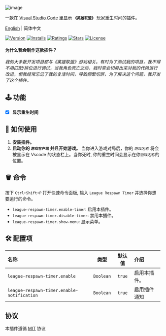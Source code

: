 ![image](https://raw.githubusercontent.com/Coooookies/vscode-league-respawn-timer/master/assets/banner.jpg)

一款在 [Visual Studio Code](https://code.visualstudio.com) 里显示 **`《英雄联盟》`** 玩家重生时间的插件。

[English](https://github.com/Coooookies/vscode-league-respawn-timer/blob/master/README.md) | 简体中文

[![Version](https://img.shields.io/visual-studio-marketplace/v/ButterCookies.league-respawn-timer?logo=visualstudiocode&style=flat-square)](https://marketplace.visualstudio.com/items?itemName=ButterCookies.league-respawn-timer) [![Installs](https://img.shields.io/visual-studio-marketplace/i/ButterCookies.league-respawn-timer?style=flat-square)](https://marketplace.visualstudio.com/items?itemName=ButterCookies.league-respawn-timer) [![Ratings](https://img.shields.io/visual-studio-marketplace/r/ButterCookies.league-respawn-timer?style=flat-square)](https://marketplace.visualstudio.com/items?itemName=ButterCookies.league-respawn-timer) [![Stars](https://img.shields.io/github/stars/Coooookies/vscode-league-respawn-timer?logo=github&style=flat-square)](https://github.com/Coooookies/vscode-league-respawn-timer) [![License](https://img.shields.io/github/license/Coooookies/vscode-league-respawn-timer?style=flat-square)](https://github.com/Coooookies/vscode-league-respawn-timer)

#### 为什么我会制作这款插件？

_我的大多数开发项目都与《英雄联盟》游戏相关。有时为了测试我的项目，我不得不用匹配/排位进行调试，当我角色死亡之后，我时常会切屏出来对我的代码进行改进，但我经常忘记了我的复活时间，导致频繁切屏，为了解决这个问题，我开发了这个插件。_

## 🕹️ 功能

- [x] **显示重生时间**

## 🔧 如何使用

1. **安装插件。**
2. **启动你的 `游戏客户端` 并且开始游戏。**
   当你进入游戏对局后，你的 `游戏名称` 将会被显示在 Vscode 的状态栏上。当你死时, 你的重生时间会显示在你`游戏名称`的位置。

## 🪣 命令

按下 `Ctrl+Shift+P` 打开快速命令面板, 输入 `League Respawn Timer` 并选择你想要运行的命令。

- `league-respawn-timer.enable-timer`: 启用本插件。
- `league-respawn-timer.disable-timer`: 禁用本插件。
- `league-respawn-timer.show-menu`: 显示菜单。

## 🛠️ 配置项

| 名称                                       |   类型    | 默认值 | 介绍         |
| :----------------------------------------- | :-------: | :----: | :----------- |
| `league-respawn-timer.enable`              | `Boolean` | `true` | 启用本插件。 |
| `league-respawn-timer.enable-notification` | `Boolean` | `true` | 启用插件通知 |

## 协议

本插件遵循 [MIT](LICENSE) 协议
